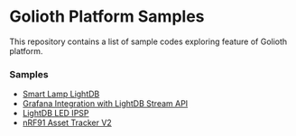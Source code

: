# Golioth Platform Samples

This repository contains a list of sample codes exploring feature of Golioth platform.

### Samples

- [Smart Lamp LightDB](./smart-lamp)
- [Grafana Integration with LightDB Stream API](./grafana-stream-api)
- [LightDB LED IPSP](./lightdb-led-ipsp)
- [nRF91 Asset Tracker V2](./nrf91_asset_tracker_v2)

